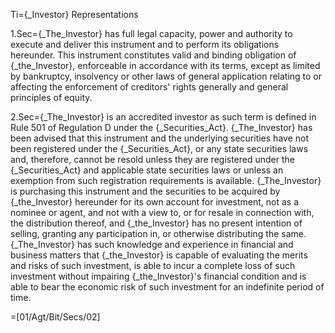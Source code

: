 Ti={_Investor} Representations

1.Sec={_The_Investor} has full legal capacity, power and authority to execute and deliver this instrument and to perform its obligations hereunder. This instrument constitutes valid and binding obligation of {_the_Investor}, enforceable in accordance with its terms, except as limited by bankruptcy, insolvency or other laws of general application relating to or affecting the enforcement of creditors' rights generally and general principles of equity. 

2.Sec={_The_Investor} is an accredited investor as such term is defined in Rule 501 of Regulation D under the {_Securities_Act}. {_The_Investor} has been advised that this instrument and the underlying securities have not been registered under the {_Securities_Act}, or any state securities laws and, therefore, cannot be resold unless they are registered under the {_Securities_Act} and applicable state securities laws or unless an exemption from such registration requirements is available. {_The_Investor} is purchasing this instrument and the securities to be acquired by {_the_Investor} hereunder for its own account for investment, not as a nominee or agent, and not with a view to, or for resale in connection with, the distribution thereof, and {_the_Investor} has no present intention of selling, granting any participation in, or otherwise distributing the same. {_The_Investor} has such knowledge and experience in financial and business matters that {_the_Investor} is capable of evaluating the merits and risks of such investment, is able to incur a complete loss of such investment without impairing {_the_Investor}'s financial condition and is able to bear the economic risk of such investment for an indefinite period of time. 

=[01/Agt/Bit/Secs/02]
